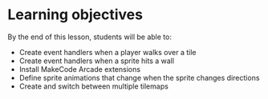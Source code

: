 # Learning objectives

By the end of this lesson, students will be able to:

- Create event handlers when a player walks over a tile
- Create event handlers when a sprite hits a wall
- Install MakeCode Arcade extensions
- Define sprite animations that change when the sprite changes directions
- Create and switch between multiple tilemaps
